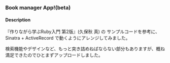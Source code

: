 ### Book manager App!(beta)

#### Description
『作りながら学ぶRuby入門 第2版』(久保秋 真) の サンプルコードを参考に、Sinatra + ActiveRecord で動くようにアレンジしてみました。

検索機能やデザインなど、もっと突き詰めねばならない部分もありますが、概ね満足できたのでひとまずアップロードしました。